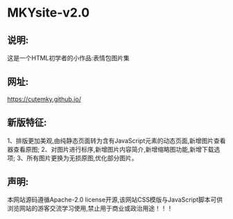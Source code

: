 # MKYsite-v2.0
## 说明:
这是一个HTML初学者的小作品:表情包图片集
## 网址:
https://cutemky.github.io/
## 新版特征:
1、排版更加美观,由纯静态页面转为含有JavaScript元素的动态页面,新增图片查看器查看原图;
2、对图片进行标序,新增图片内容简介,新增缩略图功能,新增下载选项;
3、所有图片更换为无损原图,优化部分图片。
## 声明: 
本网站源码遵循Apache-2.0 license开源,该网站CSS模版与JavaScript脚本可供浏览网站的游客交流学习使用,禁止用于商业或政治用途！！！
